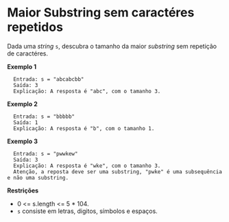 # Maior Substring sem caractéres repetidos

Dada uma *string* `s`, descubra o tamanho da maior *substring* sem repetição de caractéres.

**Exemplo 1**
```
  Entrada: s = "abcabcbb"
  Saída: 3
  Explicação: A resposta é "abc", com o tamanho 3.
```
**Exemplo 2**
```
  Entrada: s = "bbbbb"
  Saída: 1
  Explicação: A resposta é "b", com o tamanho 1.
```
**Exemplo 3**
```
  Entrada: s = "pwwkew"
  Saída: 3
  Explicação: A resposta é "wke", com o tamanho 3.
  Atenção, a reposta deve ser uma substring, "pwke" é uma subsequência e não uma substring.
```
**Restrições**
- 0 <= s.length <= 5 * 104.
- `s` consiste em letras, digitos, símbolos e espaços.